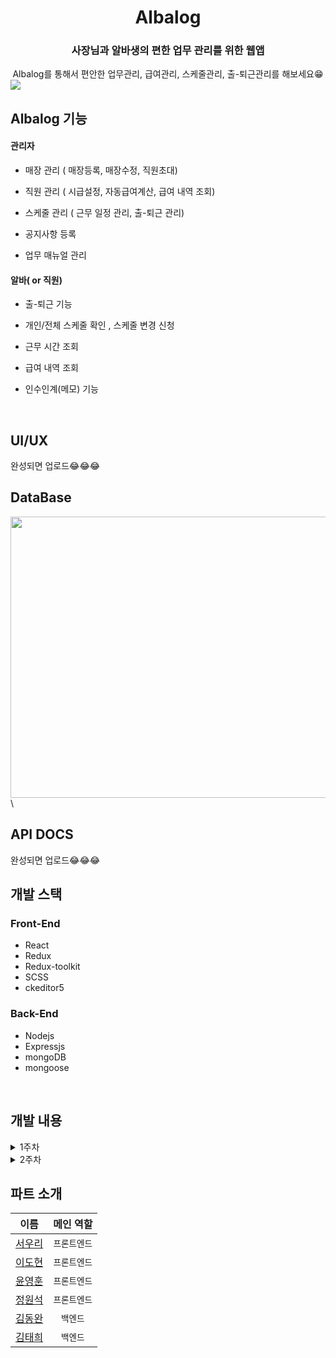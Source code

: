 # <div align="center">Albalog</div>

### <div align="center">사장님과 알바생의 편한 업무 관리를 위한 웹앱</div>


<div align="center">Albalog를 통해서 편안한 업무관리, 급여관리, 스케줄관리, 출-퇴근관리를 해보세요😁 
</div>  


<img src="https://user-images.githubusercontent.com/64634992/122313912-13b79b80-cf52-11eb-900a-a1d50bb073f9.png" />  




## Albalog 기능


#### 관리자


- 매장 관리 ( 매장등록, 매장수정, 직원초대)


- 직원 관리 ( 시급설정, 자동급여계산, 급여 내역 조회)


- 스케줄 관리 ( 근무 일정 관리, 출-퇴근 관리)


- 공지사항 등록


- 업무 매뉴얼 관리


#### 알바( or 직원)


- 출-퇴근 기능


- 개인/전체 스케줄 확인 , 스케줄 변경 신청


- 근무 시간 조회


- 급여 내역 조회


- 인수인계(메모) 기능


<br/>  

## UI/UX
완성되면 업로드😂😂😂
<br />


## DataBase

<div>
<img src="https://user-images.githubusercontent.com/44861205/122632213-57ee9b80-d10c-11eb-9bad-b6125c2ca389.jpeg" align="left" height="450" width="1100" />    
</div>\   



## API DOCS
완성되면 업로드😂😂😂
<br />

## 개발 스택


### Front-End

- React
- Redux
- Redux-toolkit
- SCSS
- ckeditor5

### Back-End

- Nodejs
- Expressjs
- mongoDB
- mongoose

<br/>  

## 개발 내용

<details>
<summary>1주차</summary> 

  ### Implements

  - 관리자 회원가입
  - 매장 등록, 수정, 입장 (kakao 주소검색 api 이용)
  - 로그인 유지, 로그아웃 (access Token + LocalStorage)
  - 관리자 로그인
  - 직원 초대 기능 (이메일 전송 )
  - 공지 등록, 수정, 삭제, 리스트 (ckEditor5를 이용하여 글쓰기 구현)
  - 스케줄러 구현
  - 각 페이지 접근 권한 설정 ( 관리자만 입장가능, 직원만 입장가능, 미 로그인시 접속 불가능)

  ### Issue

- 회원가입 유효성 체크
  
- 매장 삭제 부분은 넣을려다가 , 삭제를 했을 경우 해당 데이터가 다 날라가기 때문에 , 매장 status를 만들어서 운영중, 폐업 과 같은 상태로 관리하려 함
    
- 로그인 부분 보안을 위해 기존 accessToken의 유효기간을 줄이고 refreshToken 도입 예정

- 공지사항 게시물 리스트 순서를 역순으로 해야함
- 공지사항 이미지 업로드 구현 예정
  
### Styles

- 웹 메인 컬러 : rgb(18, 113, 175)로 테마 설정
- 매장 삭제 부분은 넣을려다가 , 삭제를 했을 경우 해당 데이터가 다 날라가기 떄문에 , 매장 status를 만들어서 운영중, 폐업 과 같은 상태로 관리하려 함
  
</details>

<details>
<summary>2주차</summary> 


  ### Implements

  - 직원 로그인, 회원가입
  - 직원 계정정보 수정
  - 관리자 계정정보 수정
  - 관리자가 직원 시급정보 수정
  - 업무메뉴얼 CRUD
  - 직원 대시보드
  - 직원 출퇴근
  - 매장 직원 리스트 나열
  
  ### Fix
  - 공지사항 최신순 나열
  - 각 페이지 접근권한 설정
  - 스케줄 Date 전송 방식
  
  ### Issue

  - *회원가입 유효성 체크*
  - *공지사항 이미지*
  - embedded document 쿼리 방식
  - 
  
  ### Styles

  - 매장 UI 수정
  - 로그인 페이지 UI 수정
  - favicon 제작

</details>


## 파트 소개
| 이름  |  메인 역할  |
|:----:|:-------:|
| [서우리](https://github.com/Alexis1226) | `프론트엔드` |
| [이도현](https://github.com/ksmfou98) | `프론트엔드` |
| [윤영훈](https://github.com/yoonyounghoon) | `프론트엔드` |
| [정원석](https://github.com/Dseok12) | `프론트엔드` |
| [김동완](https://github.com/dongwandonkim)  | `백엔드` |
| [김태희](https://github.com/godtaehee)  | `백엔드` |  

